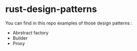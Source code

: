 # rust-design-patterns

You can find in this repo examples of those design patterns :
- Abrstract factory
- Builder
- Proxy
